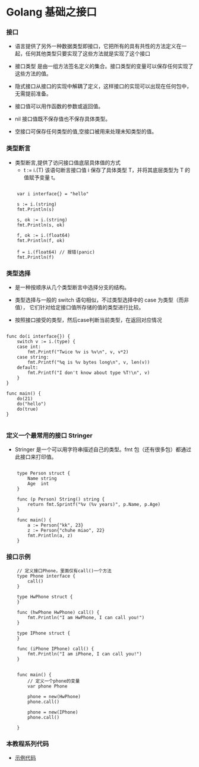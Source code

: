 # Golang 基础之接口

### 接口

+ 语言提供了另外一种数据类型即接口，它把所有的具有共性的方法定义在一起，任何其他类型只要实现了这些方法就是实现了这个接口

+ 接口类型 是由一组方法签名定义的集合。接口类型的变量可以保存任何实现了这些方法的值。

+ 隐式接口从接口的实现中解耦了定义，这样接口的实现可以出现在任何包中，无需提前准备。

+ 接口值可以用作函数的参数或返回值。

+ nil 接口值既不保存值也不保存具体类型。

+ 空接口可保存任何类型的值,空接口被用来处理未知类型的值。

### 类型断言 

+ 类型断言,提供了访问接口值底层具体值的方式
    - t := i.(T)  该语句断言接口值 i 保存了具体类型 T，并将其底层类型为 T 的值赋予变量 t。


```

    var i interface{} = "hello"

	s := i.(string)
	fmt.Println(s)

	s, ok := i.(string)
	fmt.Println(s, ok)

	f, ok := i.(float64)
	fmt.Println(f, ok)

	f = i.(float64) // 报错(panic)
	fmt.Println(f)
```

### 类型选择 

+ 是一种按顺序从几个类型断言中选择分支的结构。

+ 类型选择与一般的 switch 语句相似，不过类型选择中的 case 为类型（而非值）， 它们针对给定接口值所存储的值的类型进行比较。

+ 按照接口接受的类型，然后case判断当前类型，在返回对应情况

```

func do(i interface{}) {
	switch v := i.(type) {
	case int:
		fmt.Printf("Twice %v is %v\n", v, v*2)
	case string:
		fmt.Printf("%q is %v bytes long\n", v, len(v))
	default:
		fmt.Printf("I don't know about type %T!\n", v)
	}
}

func main() {
	do(21)
	do("hello")
	do(true)
}


```

### 定义一个最常用的接口 Stringer

+ Stringer 是一个可以用字符串描述自己的类型。fmt 包（还有很多包）都通过此接口来打印值。

```

    type Person struct {
        Name string
        Age  int
    }

    func (p Person) String() string {
        return fmt.Sprintf("%v (%v years)", p.Name, p.Age)
    }

    func main() {
        a := Person{"kk", 23}
        z := Person{"chuhe miao", 22}
        fmt.Println(a, z)
    }

```


### 接口示例


```
    // 定义接口Phone，里面仅有call()一个方法
    type Phone interface {
        call()
    }

    type HwPhone struct {
    }

    func (hwPhone HwPhone) call() {
        fmt.Println("I am HwPhone, I can call you!")
    }

    type IPhone struct {
    }

    func (iPhone IPhone) call() {
        fmt.Println("I am iPhone, I can call you!")
    }


    func main() {
        // 定义一个phone的变量
        var phone Phone

        phone = new(HwPhone)
        phone.call()

        phone = new(IPhone)
        phone.call()

    }

```



### 本教程系列代码

+ [示例代码](https://github.com/chuhemiao/go-basic-example)